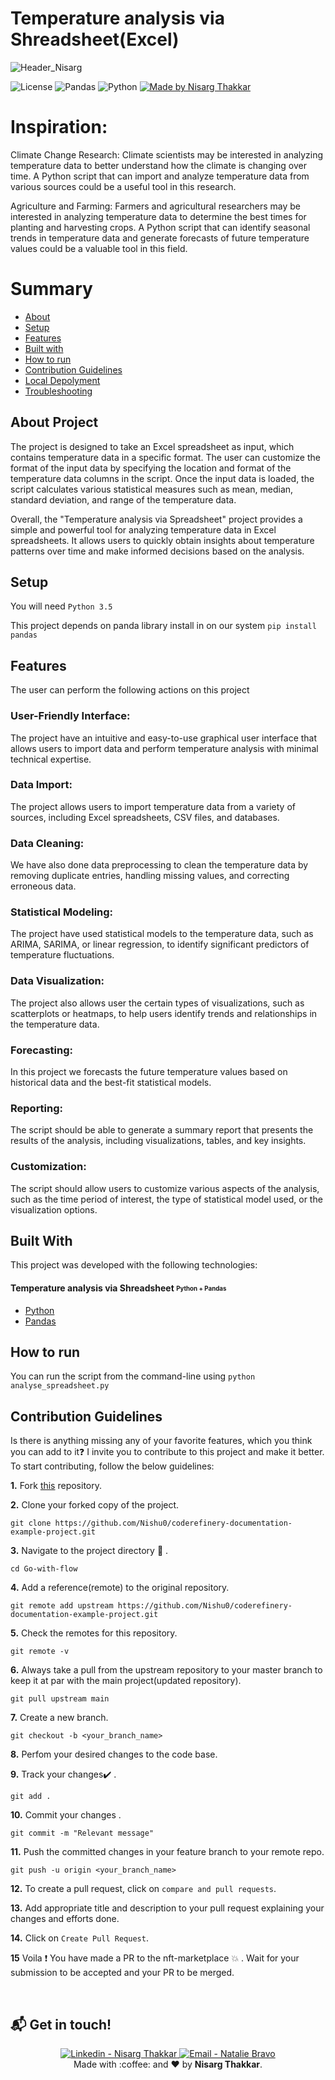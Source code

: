 # Temperature analysis via Shreadsheet(Excel)


![Header_Nisarg](https://user-images.githubusercontent.com/89217455/223989391-31011f15-5a4f-419c-8666-9920d14860b5.png)


![License](https://img.shields.io/badge/License-MIT-737CA1?style=flat-square) 
![Pandas](https://img.shields.io/badge/Pandas-X.Y.X-green?style=flat-square)
![Python](https://img.shields.io/badge/Python-3.6-yellow?style=flat-square)
[![Made by Nisarg Thakkar](https://img.shields.io/badge/made%20by-NisargThakkar-blueviolet?style=flat-square)](https://www.linkedin.com/in/nisarg-thakkar-08811a21a)
</div>


# Inspiration:

Climate Change Research: Climate scientists may be interested in analyzing temperature data to better understand how the climate is changing over time.
A Python script that can import and analyze temperature data from various sources could be a useful tool in this research.

Agriculture and Farming: Farmers and agricultural researchers may be interested in analyzing temperature data to determine the best times for planting and harvesting crops. A Python script that can identify seasonal trends in temperature data and generate forecasts of future temperature values could be a valuable tool in this field.

# Summary

- [About](#about-project)
- [Setup](#setup)
- [Features](#features)
- [Built with](#built-with)
- [How to run](#how-to-run)
- [Contribution Guidelines](#contribution-guidelines)
- [Local Depolyment](#how-to-run)
- [Troubleshooting](#troubleshooting)

## About Project

The project is designed to take an Excel spreadsheet as input, which contains temperature data in a specific format. The user can customize the format of the input data by specifying
the location and format of the temperature data columns in the script. Once the input data is loaded, the script calculates various 
statistical measures such as mean, median, standard deviation, and range of the temperature data.

Overall, the "Temperature analysis via Spreadsheet" project provides a simple and powerful tool for analyzing temperature data in Excel spreadsheets. It allows users to quickly 
obtain insights about temperature patterns over time and make informed decisions based on the analysis.

## Setup

You will need ``` Python 3.5 ```


This project depends on panda library install in on our system
``` pip install pandas ```


## Features

The user can perform the following actions on this project

### User-Friendly Interface: 


The project have an intuitive and easy-to-use graphical user interface that allows users to import data and perform temperature analysis with minimal technical expertise.

### Data Import: 

The project allows users to import temperature data from a variety of sources, including Excel spreadsheets, CSV files, and databases.

### Data Cleaning:

We have also done data preprocessing to clean the temperature data by removing duplicate entries, handling missing values, and correcting erroneous data.

### Statistical Modeling: 

The project have used statistical models to the temperature data, such as ARIMA, SARIMA, or linear regression, to identify significant predictors of temperature fluctuations.

### Data Visualization: 

The project also allows user the certain types of visualizations, such as scatterplots or heatmaps, to help users identify trends and relationships in the temperature data.

### Forecasting: 

In this project we forecasts the future temperature values based on historical data and the best-fit statistical models.

### Reporting: 

The script should be able to generate a summary report that presents the results of the analysis, including visualizations, tables, and key insights.

### Customization: 

The script should allow users to customize various aspects of the analysis, such as the time period of interest, the type of statistical model used, or the visualization options.

## Built With

This project was developed with the following technologies:

#### **Temperature analysis via Shreadsheet** <sub><sup>Python + Pandas</sup></sub>
  - [Python](https://pt-br.reactjs.org/)
  - [Pandas](https://github.com/axios/axios)
  
## How to run 

You can run the script from the command-line using ``` python analyse_spreadsheet.py ```
  
## Contribution Guidelines

Is there is anything missing any of your favorite features, which you think you can add to it❓ I invite you to contribute to this project and make it better. To start contributing, follow the below guidelines:

**1.** Fork [this](https://github.com/Nishu0/coderefinery-documentation-example-project.git) repository.

**2.** Clone your forked copy of the project.

```
git clone https://github.com/Nishu0/coderefinery-documentation-example-project.git
```

**3.** Navigate to the project directory :file_folder: .

```
cd Go-with-flow
```

**4.** Add a reference(remote) to the original repository.

```
git remote add upstream https://github.com/Nishu0/coderefinery-documentation-example-project.git
```

**5.** Check the remotes for this repository.

```
git remote -v
```

**6.** Always take a pull from the upstream repository to your master branch to keep it at par with the main project(updated repository).

```
git pull upstream main
```

**7.** Create a new branch.

```
git checkout -b <your_branch_name>
```

**8.** Perfom your desired changes to the code base.

**9.** Track your changes:heavy_check_mark: .

```
git add .
```

**10.** Commit your changes .

```
git commit -m "Relevant message"
```

**11.** Push the committed changes in your feature branch to your remote repo.

```
git push -u origin <your_branch_name>
```

**12.** To create a pull request, click on `compare and pull requests`.

**13.** Add appropriate title and description to your pull request explaining your changes and efforts done.

**14.** Click on `Create Pull Request`.

**15** Voila :exclamation: You have made a PR to the nft-marketplace :boom: . Wait for your submission to be accepted and your PR to be merged.

<br />

## :mailbox_with_mail: Get in touch!

<p align="center">
<a href="https://www.linkedin.com/in/nisarg-thakkar-08811a21a" target="_blank" >
  <img alt="Linkedin - Nisarg Thakkar" src="https://img.shields.io/badge/Linkedin--%23F8952D?style=social&logo=linkedin">
</a>
<a href="mailto:itsnisargthakkar@gmail.com" target="_blank" >
  <img alt="Email - Natalie Bravo" src="https://img.shields.io/badge/Email--%23F8952D?style=social&logo=gmail">
</a> 
<br/>
  Made with :coffee: and ❤️ by <b>Nisarg Thakkar</b>.
<p/>

